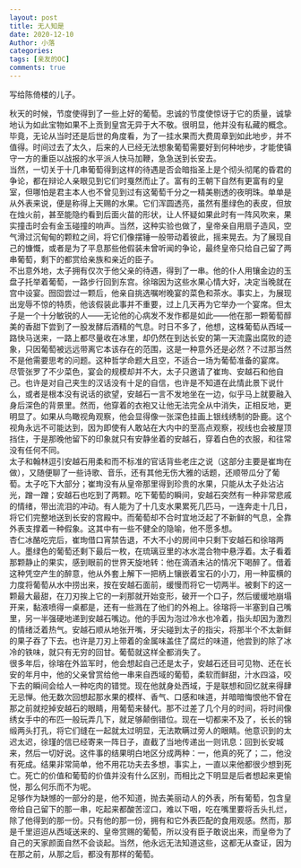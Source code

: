 ```yaml
---
layout: post
title: 无人知是
date: 2020-12-10
Author: 小落
categories: 
tags: [亲友的OC]
comments: true
--- 
```


写给陈倚楼的儿子。<br>

<!-- more -->

秋天的时候，节度使得到了一些上好的葡萄。忠诚的节度使惊讶于它的质量，诚挚地认为如此宝物如果不上贡到皇宫无异于大不敬。很明显，他并没有私藏的概念。毕竟，无论从当时还是后世的角度看，为了一挂水果而大费周章到如此地步，并不值得。时间过去了太久，后来的人已经无法想象葡萄需要好到何种地步，才能使镇守一方的重臣以战报的水平派人快马加鞭，急急送到长安去。<br>
当然，一切关于十几串葡萄得到这样的待遇是否会暗指圣上是个彻头彻尾的昏君的争论，都在辩论人亲眼见到它们时戛然而止了。富有的王朝下自然有更富有的皇室，但哪怕是君主本人也不曾见到过有这葡萄千分之一精美剔透的夜明珠。单单是从外表来说，便是称得上天赐的水果。它们浑圆透亮，虽然有墨绿色的表皮，但放在烛火前，甚至能隐约看到后面火苗的形状，让人怀疑如果此时有一阵风吹来，果实撞击时会有金玉碰撞的响声。当然，这种实验也做了，皇帝亲自用扇子造风，空气滑过沉甸甸的颗粒之间，将它们像摆锤一般带动着彼此，摇来晃去。为了展现自己的慷慨，或者是为了平息那些他假装未曾听闻的争论，最终皇帝只给自己留了两串葡萄，剩下的都赏给亲族和亲近的臣子。<br>
不出意外地，太子拥有仅次于他父亲的待遇，得到了一串。他的仆人用镶金边的玉盘子托举着葡萄，一路步行回到东宫。徐瑢因为这些水果心情大好，决定当晚就在宫中设宴。囫囵尝过一颗后，他亲自挑选嘱咐晚宴的菜色和茶水。事实上，为展现出宠辱不惊的特质，他该假装此事并不重要，过上几天再为它举办一个宴席。但太子是一个十分敏锐的人——无论他的心病发不发作都是如此——他在那一颗葡萄醇美的香甜下尝到了一股发酵后酒精的气息。时日不多了，他想，这株葡萄从西域一路快马送来，一路上都尽量收在冰里，却仍然在到达长安的第一天流露出腐败的迹象，只因葡萄被远远带离它本该存在的范围，这是一种意外还是必然？不过那当然不是他需要思考的问题。这种哲学命题大且空，不适合一场为葡萄准备的宴席。<br>
尽管张罗了不少菜色，宴会的规模却并不大，太子只邀请了崔珣、安越石和他自己。也许是对自己夹生的汉话没有十足的自信，也许是不知道在此情此景下说什么，或者是根本没有说话的欲望，安越石一言不发地坐在一边，似乎马上就要融入身后深色的背景里。然而，他穿着的衣袍又让他无法完全从中消失，正相反地，更明显了。如果从鸟瞰视角观察，他会显得像一张深色挂画上银线绣制的卧鹿。这个视角永远不可能达到，因为即使有人敢站在大内中的至高点观察，视线也会被屋顶挡住，于是那晚他留下的印象就只有安静坐着的安越石，穿着白色的衣服，和往常没有任何不同。<br>
太子和翰林逗引安越石用柔和而不标准的官话背些老庄之说（这部分主要是崔珣在做），又随便聊了一些诗歌、音乐，还有其他无伤大雅的话题，还顺带瓜分了葡萄。太子吃下大部分；崔珣没有从皇帝那里得到珍贵的水果，只能从太子处沾沾光，蹭一蹭；安越石也吃到了两颗。吃下葡萄的瞬间，安越石突然有一种非常悲戚的情绪，带出流泪的冲动。有人能为了十几支水果累死几匹马，一连奔走十几日，将它们完整地送到长安的宫殿中。而葡萄却不合时宜地泛起了不新鲜的气息，全靠外表支撑着一种假象。这其中有一些不健全的隐喻，他不愿多想。<br>
杏仁冰酪吃完后，崔珣借口宵禁告退，不大不小的房间中只剩下安越石和徐瑢两人。墨绿色的葡萄还剩下最后一枚，在琉璃豆里的冰水混合物中悬浮着。太子看着那颗静止的果实，感到眼前的世界天旋地转：他在滴酒未沾的情况下喝醉了。借着这种凭空产生的醉意，他从外套上解下一把柄上镶嵌着宝石的小刀，用一种蛮横的力度将葡萄从水中捞出来，按在安越石面前，缓慢而将它一切两半。被剩下的这一颗最大最甜，在刀刃挨上它的一刹那就开始变形，破开一个口子，然后缓缓地崩塌开来，黏液喷得一桌都是，还有一些溅在了他们的外袍上。徐瑢将一半塞到自己嘴里，另一半强硬地递到安越石嘴边。他的手因为泡过冷水也冷着，指头却因为激烈的情绪泛着热气。安越石顺从地张开嘴，牙尖碰到太子的指尖，将那半个不太新鲜的果子吞了下去。也许是刀刃上带着的金属味盖住了腐烂的味道，他尝到的除了冰冷的铁味，就只有无穷的回甘。葡萄就这样全都消失了。<br>
很多年后，徐瑢在外监军时，他会想起自己还是太子，安越石还目可见物、还在长安的年月中，他的父亲曾赏给他一串来自西域的葡萄，柔软而鲜甜，汁水四溢，咬下去的瞬间会给人一种吃肉的错觉。现在他就身处西域，于是联想和回忆就来得肆无忌惮。他无数次回想起那水果的模样、香气、口感和味道，并暗暗悔恨他不曾在那之前就挖掉安越石的眼睛，用葡萄来替代。那不过差了几个月的时间，将时间像绣女手中的布匹一般玩弄几下，就足够颠倒错位。现在一切都来不及了，长长的锦缎两头打孔，将它们缝在一起就太过明显，无法欺瞒过旁人的眼睛。他意识到的太迟太迟，徐瑾的信已经寄来一阵日子，直截了当地传递出一则讯息：回到长安城来，然后一切好说。这件事的结果明白地区分成两种：一，他真的死了；二，他没有死成。结果非常简单，他不用花功夫去多想，事实上，一直以来他都很少想到死亡。死亡的价值和葡萄的价值并没有什么区别，而相比之下明显是后者想起来更愉悦，那么何乐而不为呢。<br>
足够作为缺憾的一部分的是，他不知道，抛去美丽动人的外表，所有葡萄，包含皇帝给自己留下的那一串，吃起来都酸苦涩口，难以下咽，吃在嘴里要将舌头扎烂，除了他得到的那一份。只有他的那一份，拥有和它外表匹配的食用观感。然而，那是千里迢迢从西域送来的、皇帝赏赐的葡萄，所以没有臣子敢说出来，而皇帝为了自己的天家颜面自然不会谈起。当然，他永远无法知道这些，这都无从查证，因为在那之前，从那之后，都没有那样的葡萄。<br>
